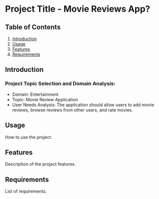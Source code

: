 # Project Title - Movie Reviews App?

## Table of Contents

1. [Introduction](#introduction)
2. [Usage](#usage)
3. [Features](#features)
4. [Requirements](#requirements)

## Introduction
### Project Topic Selection and Domain Analysis:
- Domain: Entertainment
- Topic: Movie Review Application
- User Needs Analysis: The application should allow users to add movie reviews, browse reviews from other users, and rate movies.

## Usage

How to use the project.

## Features

Description of the project features.

## Requirements

List of requirements.

